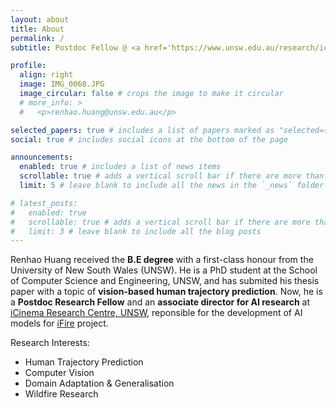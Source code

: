 ```yaml
---
layout: about
title: About
permalink: /
subtitle: Postdoc Fellow @ <a href='https://www.unsw.edu.au/research/icinema'>iCinema Research Centre</a>. UNSW, Sydney, AU.

profile:
  align: right
  image: IMG_0068.JPG
  image_circular: false # crops the image to make it circular
  # more_info: >
  #   <p>renhao.huang@unsw.edu.au</p>

selected_papers: true # includes a list of papers marked as "selected={true}"
social: true # includes social icons at the bottom of the page

announcements:
  enabled: true # includes a list of news items
  scrollable: true # adds a vertical scroll bar if there are more than 3 news items
  limit: 5 # leave blank to include all the news in the `_news` folder

# latest_posts:
#   enabled: true
#   scrollable: true # adds a vertical scroll bar if there are more than 3 new posts items
#   limit: 3 # leave blank to include all the blog posts
---
```

Renhao Huang received the **B.E degree** with a first-class honour from the University of New South Wales (UNSW). He is a PhD student at the School of Computer Science and Engineering, UNSW, and has submited his thesis paper with a topic of **vision-based human trajectory prediction**. Now, he is a **Postdoc Research Fellow** and an **associate director for AI research** at <a href='https://www.unsw.edu.au/research/icinema'>iCinema Research Centre, UNSW</a>, reponsible for the development of AI models for <a href="https://www.unsw.edu.au/research/icinema/our-research/projects/ifire">iFire</a> project.

Research Interests:
<ul>
  <li> Human Trajectory Prediction</li>
  <li> Computer Vision</li>
  <li> Domain Adaptation & Generalisation</li>
  <li> Wildfire Research</li>
</ul>

<!-- * Human Trajectory Prediction
* Semantic Segmentation
* Wildfire Research -->


<!-- Write your biography here. Tell the world about yourself. Link to your favorite [subreddit](http://reddit.com). You can put a picture in, too. The code is already in, just name your picture `prof_pic.jpg` and put it in the `img/` folder.

Put your address / P.O. box / other info right below your picture. You can also disable any of these elements by editing `profile` property of the YAML header of your `_pages/about.md`. Edit `_bibliography/papers.bib` and Jekyll will render your [publications page](/al-folio/publications/) automatically.

Link to your social media connections, too. This theme is set up to use [Font Awesome icons](https://fontawesome.com/) and [Academicons](https://jpswalsh.github.io/academicons/), like the ones below. Add your Facebook, Twitter, LinkedIn, Google Scholar, or just disable all of them. -->
